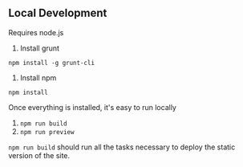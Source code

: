 ## Local Development

Requires node.js

1. Install grunt

  `npm install -g grunt-cli`

1. Install npm

  `npm install`

Once everything is installed, it's easy to run locally

1. `npm run build`
1. `npm run preview`

`npm run build` should run all the tasks necessary to deploy the static version of the site.
